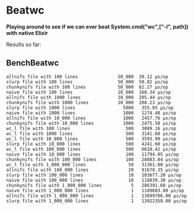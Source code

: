 # Beatwc

**Playing around to see if we can ever beat System.cmd("wc",["-l", path]) with native Elixir**

Results so far: 


## BenchBeatwc

    allnifs file with 100 lines               50_000  39.12 µs/op
    slurp file with 100 lines                 50_000  50.82 µs/op
    chunkynifs file with 100 lines            50_000  62.27 µs/op
    naive file with 100 lines                 10_000  160.34 µs/op
    allnifs file with 1000 lines              10_000  205.44 µs/op
    chunkynifs file with 1000 lines           10_000  208.23 µs/op
    slurp file with 1000 lines                  5000   355.05 µs/op
    naive file with 1000 lines                  1000   1274.48 µs/op
    allnifs file with 10_000 lines              1000   2457.76 µs/op
    chunkynifs file with 10_000 lines           1000   2475.58 µs/op
    wc_l file with 100 lines                     500   3089.16 µs/op
    wc_l file with 1000 lines                    500   3141.68 µs/op
    wc_l file with 10_000 lines                  500   3593.99 µs/op
    slurp file with 10_000 lines                 500   4241.60 µs/op
    wc_l file with 100_000 lines                 500   6618.42 µs/op
    naive file with 10_000 lines                 100   11794.05 µs/op
    chunkynifs file with 100_000 lines           100   28883.04 µs/op
    wc_l file with 1_000_000 lines                50   31361.00 µs/op
    allnifs file with 100_000 lines               20   91678.35 µs/op
    slurp file with 100_000 lines                 10   103677.20 µs/op
    naive file with 100_000 lines                 10   118839.30 µs/op
    chunkynifs file with 1_000_000 lines           5   286391.60 µs/op
    naive file with 1_000_000 lines                1   1189603.00 µs/op
    allnifs file with 1_000_000 lines              1   13899786.00 µs/op
    slurp file with 1_000_000 lines                1   13922358.00 µs/op
